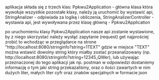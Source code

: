aplikacja składa się z trzech klas:
Ppkwu2Application - główna klasa która wywołuje wszystkie pozostałe klasy, należy ją uruchomić by wystawić api,
StringAnalizer - odpiwiada za logikę i obliczenia,
StringAnalizerController - wystawia api, jest wywoływana przez klasę główną - Ppkwu2Application

po uruchomieniu klasy Ppkwu2Application nasze api zostanie wystawione, by z niego skorzystać należy wysłąć zapytanie (request) get
najprościej zrobić to wchodząc w przeglądarce na strone "http://localhost:8080/stringinfo?string=1TEXT"
gdzie w miejsce "TEXT" można wstawić dowolny string który miałby zostać przeanalizowany (np. http://localhost:8080/stringinfo?string=12345_QWer), lub używając przeznaczonej do tego aplikacji jak np. postman
w odpowiedzi dostaniemy informację o tym jaki string przekazaliśmy, oraz o ilości zawartych w nim dużych liter, małych liter cyfr oraz znaków specjalnych w formacie json
